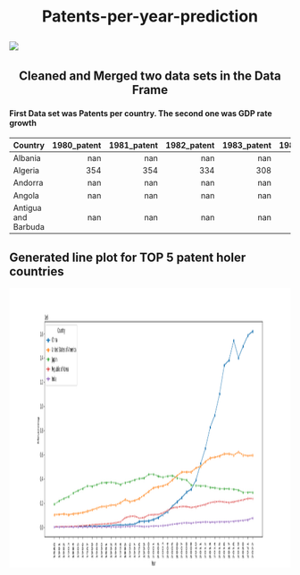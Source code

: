 # <p align="center"><b>Patents-per-year-prediction</b></p>

![](https://media.licdn.com/dms/image/C5612AQFArFPF_T06WA/article-cover_image-shrink_600_2000/0/1620524567333?e=2147483647&v=beta&t=8s-vdd5oJeOyz5SO1lct0m4qo53J7GDCOLUN5mQuTN4)

## <p align="center"><b>Cleaned and Merged two data sets in the Data Frame</b></p>
#### First Data set was Patents per country. The second one was GDP rate growth

| Country             |   1980_patent |   1981_patent |   1982_patent |   1983_patent |   1984_patent |   1985_patent |   1986_patent |   1987_patent |   1988_patent |   1989_patent |   1990_patent |   1991_patent |   1992_patent |   1993_patent |   1994_patent |   1995_patent |   1996_patent |   1997_patent |   1998_patent |   1999_patent |   2000_patent |   2001_patent |   2002_patent |   2003_patent |   2004_patent |   2005_patent |   2006_patent |   2007_patent |   2008_patent |   2009_patent |   2010_patent |   2011_patent |   2012_patent |   2013_patent |   2014_patent |   2015_patent |   2016_patent |   2017_patent |   2018_patent |   2019_patent |   2020_patent |   2021_patent |   2022_patent |   1980_GDP |   1981_GDP |   1982_GDP |   1983_GDP |   1984_GDP |   1985_GDP |   1986_GDP |   1987_GDP |   1988_GDP |   1989_GDP |   1990_GDP |   1991_GDP |   1992_GDP |   1993_GDP |   1994_GDP |   1995_GDP |   1996_GDP |   1997_GDP |   1998_GDP |   1999_GDP |   2000_GDP |   2001_GDP |   2002_GDP |   2003_GDP |   2004_GDP |   2005_GDP |   2006_GDP |   2007_GDP |   2008_GDP |   2009_GDP |   2010_GDP |   2011_GDP |   2012_GDP |   2013_GDP |   2014_GDP |   2015_GDP |   2016_GDP |   2017_GDP |   2018_GDP |   2019_GDP |   2020_GDP |   2021_GDP |   2022_GDP |
|:--------------------|--------------:|--------------:|--------------:|--------------:|--------------:|--------------:|--------------:|--------------:|--------------:|--------------:|--------------:|--------------:|--------------:|--------------:|--------------:|--------------:|--------------:|--------------:|--------------:|--------------:|--------------:|--------------:|--------------:|--------------:|--------------:|--------------:|--------------:|--------------:|--------------:|--------------:|--------------:|--------------:|--------------:|--------------:|--------------:|--------------:|--------------:|--------------:|--------------:|--------------:|--------------:|--------------:|--------------:|-----------:|-----------:|-----------:|-----------:|-----------:|-----------:|-----------:|-----------:|-----------:|-----------:|-----------:|-----------:|-----------:|-----------:|-----------:|-----------:|-----------:|-----------:|-----------:|-----------:|-----------:|-----------:|-----------:|-----------:|-----------:|-----------:|-----------:|-----------:|-----------:|-----------:|-----------:|-----------:|-----------:|-----------:|-----------:|-----------:|-----------:|-----------:|-----------:|-----------:|-----------:|-----------:|-----------:|
| Albania             |           nan |           nan |           nan |           nan |           nan |           nan |           nan |           nan |           nan |           nan |           nan |           nan |           nan |            16 |             8 |             5 |             5 |             9 |            21 |            34 |            62 |           120 |           238 |           391 |           416 |           386 |           426 |           366 |           378 |           361 |           341 |            11 |           nan |             4 |            13 |            19 |            25 |            24 |            18 |             5 |            12 |            24 |            21 |        2.7 |      nan   |        2.9 |        1.1 |          2 |      nan   |        nan |      nan   |      nan   |        nan |        nan |      nan   |        nan |        nan |        nan |        nan |        nan |        nan |      nan   |      nan   |        nan |      nan   |        4.5 |        nan |        nan |        nan |      nan   |      nan   |      nan   |        3.4 |        3.7 |        2.5 |        1.4 |        1   |        1.8 |        2.2 |        3.3 |        3.8 |        4   |        2.1 |        nan |        nan |        4.8 |
| Algeria             |           354 |           354 |           334 |           308 |           375 |           258 |           235 |           180 |           206 |           204 |           235 |           176 |           174 |           146 |           145 |           162 |           200 |           241 |           309 |           284 |           159 |           145 |           334 |           326 |           392 |           524 |           669 |           849 |           nan |           nan |           806 |           897 |           900 |           840 |           813 |           805 |           672 |           743 |           673 |           638 |           710 |           849 |          1118 |      nan   |        3   |      nan   |      nan   |        nan |      nan   |        nan |      nan   |      nan   |        nan |        nan |      nan   |        nan |        nan |        nan |        nan |        nan |        nan |      nan   |        3.2 |        nan |        3   |      nan   |        nan |        nan |        nan |        1.7 |      nan   |        2.4 |      nan   |      nan   |        2.9 |      nan   |        2.8 |      nan   |      nan   |        3.2 |      nan   |      nan   |      nan   |        nan |        nan |        3.2 |
| Andorra             |           nan |           nan |           nan |           nan |           nan |           nan |           nan |           nan |           nan |           nan |           nan |           nan |           nan |           nan |           nan |           nan |           nan |           nan |           nan |           nan |           nan |           nan |           nan |           nan |           nan |           nan |           nan |           nan |           nan |           nan |           nan |           nan |           nan |           nan |           nan |           nan |             3 |             6 |            11 |            15 |             8 |            11 |             8 |      nan   |      nan   |      nan   |      nan   |        nan |      nan   |        nan |      nan   |      nan   |        nan |        nan |      nan   |        nan |        nan |        nan |        nan |        nan |        nan |      nan   |      nan   |        nan |      nan   |      nan   |        nan |        nan |        nan |      nan   |        1.6 |      nan   |      nan   |      nan   |      nan   |      nan   |      nan   |        2.5 |        1.4 |      nan   |        0.3 |        1.6 |        2   |        nan |        nan |      nan   |
| Angola              |           nan |           nan |           nan |           nan |           nan |           nan |           nan |           nan |           nan |           nan |           nan |           nan |             6 |           nan |           nan |           nan |           nan |           nan |           nan |           nan |           nan |           nan |           nan |           nan |           nan |           nan |           nan |           nan |           nan |           nan |           nan |           nan |           nan |           nan |           nan |           nan |           nan |           nan |           120 |           110 |            85 |            86 |            80 |      nan   |      nan   |      nan   |        4.2 |          6 |        3.5 |        nan |        4.1 |        6.1 |        nan |        nan |      nan   |        nan |        nan |        nan |        nan |        nan |        nan |        4.7 |      nan   |        nan |        4.2 |      nan   |        nan |        nan |        nan |      nan   |      nan   |      nan   |      nan   |        4.9 |        3.5 |      nan   |        5   |        4.8 |      nan   |      nan   |      nan   |      nan   |      nan   |        nan |        nan |      nan   |
| Antigua and Barbuda |           nan |           nan |           nan |           nan |           nan |           nan |           nan |           nan |           nan |           nan |           nan |           nan |           nan |           nan |           nan |           nan |           nan |           nan |           nan |           nan |           nan |           nan |           nan |           nan |           nan |           nan |           nan |           nan |           nan |           nan |           nan |             8 |             7 |             7 |            15 |            10 |            12 |             8 |            10 |           nan |             3 |             8 |             6 |      nan   |        3.8 |      nan   |      nan   |        nan |      nan   |        nan |      nan   |      nan   |        nan |          3 |        2.2 |        nan |        nan |        nan |        nan |        nan |        nan |        4.7 |        3.7 |        nan |      nan   |      nan   |        nan |        nan |        nan |      nan   |      nan   |      nan   |      nan   |      nan   |      nan   |        3.4 |      nan   |        3.8 |        3.8 |      nan   |        3.1 |      nan   |        4.3 |        nan |        nan |      nan   |

## Generated line plot for TOP 5 patent holer countries
<img src="/TOP5_patents.png" alt="Top 5 Patents" width="1000000000" height="500">
